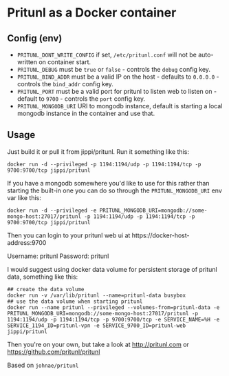 # Pritunl as a Docker container

## Config (env)

- `PRITUNL_DONT_WRITE_CONFIG` if set, `/etc/pritunl.conf` will not be auto-written on container start.
- `PRITUNL_DEBUG` must be `true` or `false` - controls the `debug` config key.
- `PRITUNL_BIND_ADDR` must be a valid IP on the host - defaults to `0.0.0.0` - controls the `bind_addr` config key.
- `PRITUNL_PORT` must be a valid port for pritunl to listen web to listen on - default to `9700` - controls the `port` config key.
- `PRITUNL_MONGODB_URI` URI to mongodb instance, default is starting a local mongodb instance in the container and use that.

## Usage

Just build it or pull it from jippi/pritunl. Run it something like this:

```
docker run -d --privileged -p 1194:1194/udp -p 1194:1194/tcp -p 9700:9700/tcp jippi/pritunl
```

If you have a mongodb somewhere you'd like to use for this rather than starting the built-in one you can
do so through the `PRITUNL_MONGODB_URI` env var like this:

```
docker run -d --privileged -e PRITUNL_MONGODB_URI=mongodb://some-mongo-host:27017/pritunl -p 1194:1194/udp -p 1194:1194/tcp -p 9700:9700/tcp jippi/pritunl
```

Then you can login to your pritunl web ui at https://docker-host-address:9700

Username: pritunl Password: pritunl

I would suggest using docker data volume for persistent storage of pritunl data, something like this:

```shell
## create the data volume
docker run -v /var/lib/pritunl --name=pritunl-data busybox
## use the data volume when starting pritunl
docker run --name pritunl --privileged --volumes-from=pritunl-data -e PRITUNL_MONGODB_URI=mongodb://some-mongo-host:27017/pritunl -p 1194:1194/udp -p 1194:1194/tcp -p 9700:9700/tcp -e SERVICE_NAME=%H -e SERVICE_1194_ID=pritunl-vpn -e SERVICE_9700_ID=pritunl-web jippi/pritunl
```

Then you're on your own, but take a look at http://pritunl.com or https://github.com/pritunl/pritunl

Based on `johnae/pritunl`
